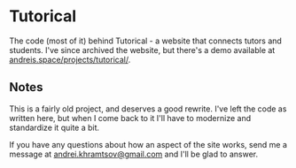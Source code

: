 # Tutorical
The code (most of it) behind Tutorical - a website that connects tutors and students. I've since archived the website, but there's a demo available at [andreis.space/projects/tutorical/](http://andreis.space/projects/tutorical/).

## Notes
This is a fairly old project, and deserves a good rewrite. I've left the code as written here, but when I come back to it I'll have to modernize and standardize it quite a bit.

If you have any questions about how an aspect of the site works, send me a message at [andrei.khramtsov@gmail.com](mailto:andrei.khramtsov@gmail.com) and I'll be glad to answer.
